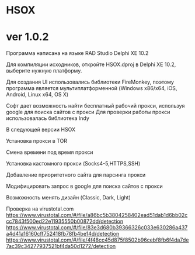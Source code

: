 # HSOX
# ver 1.0.2
                                    
Программа написана на языке RAD Studio Delphi XE 10.2

Для компиляции исходников, откройте HSOX.dproj в Delphi XE 10.2, выберите нужную платформу.

Для создания UI использовались библиотеки FireMonkey, поэтому программа является мультиплатформенной (Windows x86/x64, iOS, Android, Linux x64, OS X)

Софт дает возможность найти бесплатный рабочий прокси, используя google для поиска сайтов с прокси
Для проверки работы прокси использовалась библиотека Indy


В следующей версии HSOX

Установка прокси в TOR

Смена времени под время прокси	

Установка кастомного прокси (Socks4-5,HTTPS,SSH)

Добавление приоритетного сайта для парсинга прокси

Модифицировать запрос в google для поиска сайтов с прокси

Возможность менять дизайн (Classic, Dark, Light)	


Проверка на virustotal.com
https://www.virustotal.com/#/file/a86bc5b3804258402ead51dab1d6bb02ccc7843f500ed22e11935550b00872dd/detection
https://www.virustotal.com/#/file/83e3d680b39366326c033e630286a437a4d41a16160cff752418fb78fb4be14d/detection
https://www.virustotal.com/#/file/4f48cc45d875f8502b96cebf8fb6f4da7de7ac39c34277937521bf4da50d1272/detection

